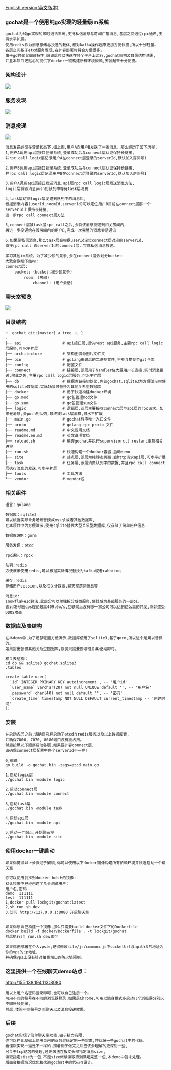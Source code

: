 [English version(英文版本)](readme.en.md)

### gochat是一个使用纯go实现的轻量级im系统 
```
gochat为纯go实现的即时通讯系统,支持私信消息与房间广播消息,各层之间通过rpc通讯,支持水平扩展。
使用redis作为消息存储与投递的载体,相对kafka操作起来更加方便快捷,所以十分轻量。
各层之间基于etcd服务发现,在扩容部署时将会方便很多。
由于go的交叉编译特性,编译后可以快速在各个平台上运行,gochat架构及目录结构清晰,
并且本项目还贴心的提供了docker一键构建所有环境依赖,安装起来十分便捷。
```

### 架构设计
 ![](https://github.com/LockGit/gochat/blob/master/architecture/gochat.png)

### 服务发现
![](https://github.com/LockGit/gochat/blob/master/architecture/gochat_discovery.png)


### 消息投递 
![](https://github.com/LockGit/gochat/blob/master/architecture/single_send.png)
```
消息发送必须在登录状态下,如上图,用户A向用户B发送了一条消息。那么经历了如下历程：
1,用户A调用api层接口登录系统,登录成功后与connect层认证保持长链接,
并rpc call logic层记录用户A在connect层登录的serverId,默认加入房间号1

2,用户B调用api层接口登录系统,登录成功后与connect层认证保持长链接,
并rpc call logic层记录用户B在connect层登录的serverId,默认加入房间号1

3,用户A调用api层接口发送消息,api层rpc call logic层发送消息方法,
logic层将该消息push到队列中等待task层消费

4,task层订阅logic层发送到队列中的消息后,
根据消息内容(userId,roomId,serverId)可以定位用户B目前在connect层那一个serverId上保持长链接,
进一步rpc call connect层方法

5,connect层被task层rpc call之后,会将该消息投递到相关房间内，
再进一步投递给在该房间内的用户B,完成一次完整的消息会话通讯

6,如果是私信消息,那么task层会根据userId定位connect层对应的serverId,
直接rpc call 该serverId的connect层，完成私信消息投递。

学习其他im系统，为了减少锁的竞争,会在connect层会划分bucket:
大致会像如下结构：
connect层:
    bucket: (bucket,减少锁竞争)
        room: (房间)
            channel: (用户会话)
```

### 聊天室预览
![](https://github.com/LockGit/gochat/blob/master/architecture/gochat.gif)

### 目录结构
```
➜  gochat git:(master) ✗ tree -L 1
.
├── api                  # api接口层,提供rest api服务,主要rpc call logic层服务,可水平扩展 
├── architecture         # 架构图资源图片文件夹
├── bin                  # golang编译后的二进制文件,不参与提交至git仓库
├── config               # 配置文件
├── connect              # 链接层,该层用于handler住大量用户长连接,实时消息推送,除此之外,主要rpc call logic层服务,可水平扩展
├── db                   # 数据库链接初始化,内部gochat.sqlite3为方便演示时使用的sqlite数据库,实际场景可替换为其他关系型数据库
├── docker               # 用于快速构建docker环境
├── go.mod               # go包管理mod文件
├── go.sum               # go包管理sum文件
├── logic                # 逻辑层,该层主要接收connect层与api层的rpc请求。如果是消息,会push到队列,最终被task层消费,可水平扩展
├── main.go              # gochat程序唯一入口文件
├── proto                # golang rpc proto 文件
├── readme.md            # 中文说明文档
├── readme.en.md         # 英文说明文档
├── reload.sh            # 编译gochat并执行supervisorctl restart重启相关进程
├── run.sh               # 快速构建一个docker容器,启动demo
├── site                 # 站点层,该层为纯静态页面,会http请求api层,可水平扩展
├── task                 # 任务层,该层消费队列中的数据,并且rpc call connect层执行消息的发送,可水平扩展
├── tools                # 工具方法
└── vendor               # vendor包
```

### 相关组件
```
语言：golang

数据库：sqlite3 
可以根据实际业务场景替换成mysql或者其他数据库,
在本项目中为方便演示,使用sqlite替代大型关系型数据库,仅存储了简单用户信息

数据库ORM：gorm 

服务发现：etcd

rpc通讯：rpcx

队列:redis 
方便演示使用redis,可以根据实际情况替换为kafka或者rabbitmq

缓存:redis 
存储用户session,以及相关计数器,聊天室房间信息等

消息id:
snowflakeId算法,此部分可以单独拆分成微服务,使其成为基础服务的一部分。
该id发号器qps理论最高409.6w/s,互联网上没有哪一家公司可以达到这么高的并发,除非遭受DDOS攻击
```

### 数据库及表结构
```
在本demo中,为了足够轻量方便演示,数据库使用了sqlite3,基于gorm,所以这个是可以替换的。
如果需要替换其他关系型数据库,仅仅只需要修改相关db驱动即可。

相关表结构：
cd db && sqlite3 gochat.sqlite3
.tables
```
```sqlite
create table user(
  `id` INTEGER PRIMARY KEY autoincrement , -- '用户id'
  `user_name` varchar(20) not null UNIQUE default '', -- '用户名'
  `password` char(40) not null default '', -- '密码'
  `create_time` timestamp NOT NULL DEFAULT current_timestamp -- '创建时间'
);
```

### 安装
```
在启动各层之前,请确保已经启动了etcd与redis服务以及以上数据库表,
并确保7000, 7070, 8080端口没有被占用。
然后按照以下顺序启动各层,如果要扩容connect层,
请确保connect层配置中各个serverId不一样!

0,编译
go build -o gochat.bin -tags=etcd main.go

1,启动logic层
./gochat.bin -module logic

2,启动connect层
./gochat.bin -module connect

3,启动task层
./gochat.bin -module task

4,启动api层
./gochat.bin -module api 

5,启动一个站点,开始聊天室
./gochat.bin -module site
```

### 使用docker一键启动 
```
如果你觉得以上步骤过于繁琐,你可以使用以下docker镜像构建所有依赖环境并快速启动一个聊天室

你可以使用我推到docker hub上的镜像:
默认镜像中已经创建了几个测试用户：
用户名,密码
demo  111111
test  111111
1,docker pull lockgit/gochat:latest
2,sh run.sh dev
3,访问 http://127.0.0.1:8080 开启聊天室


如果你想自己构建一个镜像,那么只需要build docker文件下的Dockerfile
docker build -f docker/Dockerfile . -t lockgit/gochat
然后执行sh run.sh dev即可 

如果你要部署在个人vps上,记得修改site/js/common.js中socketUrl与apiUrl的地址为你的vps的ip地址,
并确保vps上没有针对相关端口的防火墙限制。
```

### 这里提供一个在线聊天demo站点：
<a href="http://155.138.194.113:8080" target="_blank">http://155.138.194.113:8080</a>
```
用以上用户名密码登录即可,也可以自己注册一个。
可用不同的账号在不同的浏览器登录,如果是Chrome,可用以隐身模式多启动几个浏览器分别以不同账号登录,
然后,体验不同账号之间聊天以及消息投递效果。
```


### 后续
```
gochat实现了简单聊天室功能,由于精力有限,
你可以在此基础上使用自己的业务逻辑定制一些需求,并优掉一些gochat中的代码。
看懂跟实现一遍是不一样的,照着例子做完之后应该会理解的更深刻一些,
另关于tcp粘包的处理,通用做法在报文头部指定消息size,
读取指定size为一包,不足size继续读取直到满足完整一包,本demo中暂未处理。
后面会根据情况优化和改进gochat中的代码与设计。
```



